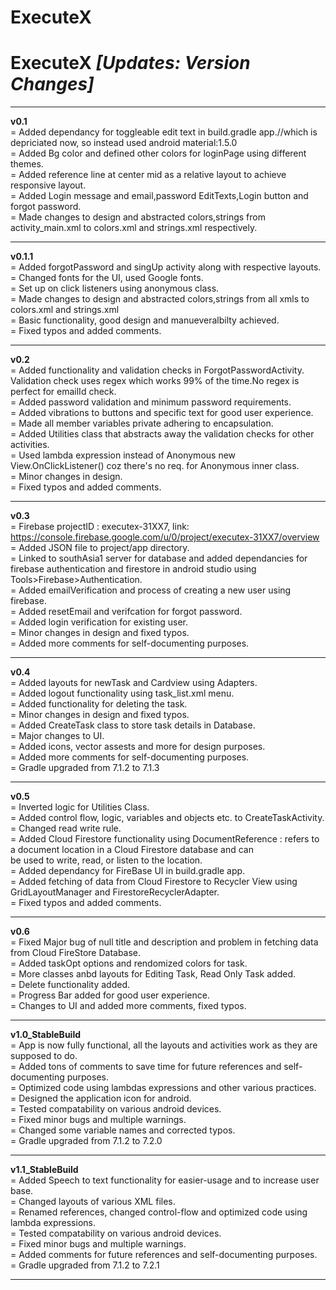 # ExecuteX
# ExecuteX  _[Updates: Version Changes]_
--------------------------------------------------------                                                                                            				
**v0.1**       
= Added dependancy for toggleable edit text in build.gradle app.//which is depriciated now, so instead used android material:1.5.0     
= Added Bg color and defined other colors for loginPage using different themes.      
= Added reference line at center mid as a relative layout to achieve responsive layout.        
= Added Login message and email,password EditTexts,Login button and forgot password.         
= Made changes to design and abstracted colors,strings from activity_main.xml to colors.xml and strings.xml respectively. 

--------------------------------------------------------

**v0.1.1**   
= Added forgotPassword and singUp activity along with respective layouts.        
= Changed fonts for the UI, used Google fonts.           
= Set up on click listeners using anonymous class.                            
= Made changes to design and abstracted colors,strings from all xmls to colors.xml and strings.xml                      
= Basic functionality, good design and manueveralbilty achieved.                          
= Fixed typos and added comments.                           

--------------------------------------------------------

**v0.2**                    
= Added functionality and validation checks in ForgotPasswordActivity. Validation check uses regex which works 99% of the time.No regex is perfect for emailId check.   
= Added password validation and minimum password requirements.                  
= Added vibrations to buttons and specific text for good user experience.                                               
= Made all member variables private adhering to encapsulation.                                            
= Added Utilities class that abstracts away the validation checks for other activities.                               
= Used lambda expression instead of Anonymous new View.OnClickListener() coz there's no req. for Anonymous inner class.                        
= Minor changes in design.                    
= Fixed typos and added comments.                     

--------------------------------------------------------       

**v0.3**    
= Firebase projectID : executex-31XX7, link: https://console.firebase.google.com/u/0/project/executex-31XX7/overview    
= Added JSON file to project/app directory.    
= Linked to southAsia1 server for database and added dependancies for firebase authentication and firestore in android studio using Tools>Firebase>Authentication.     
= Added emailVerification and process of creating a new user using firebase.    
= Added resetEmail and verifcation for forgot password.   
= Added login verification for existing user.   
= Minor changes in design and fixed typos.    
= Added more comments for self-documenting purposes.                                          
                                                
--------------------------------------------------------                              
                                              
**v0.4**                                          
= Added layouts for newTask and Cardview using Adapters.                                          
= Added logout functionality using task_list.xml menu.                                                  
= Added functionality for deleting the task.                                                     
= Minor changes in design and fixed typos.                                          
= Added CreateTask class to store task details in Database.                                                
= Major changes to UI.                                   
= Added icons, vector assests and more for design purposes.                                             
= Added more comments for self-documenting purposes.                                       
= Gradle upgraded from 7.1.2 to 7.1.3                
            
--------------------------------------------------------                                                  
                                                                                                            
**v0.5**                                                                                                         
= Inverted logic for Utilities Class.                                                                               
= Added control flow, logic, variables and objects etc. to CreateTaskActivity.                                                                      
= Changed read write rule.                                                                                           
= Added Cloud Firestore functionality using DocumentReference : refers to a document location in a Cloud Firestore database and can                                
be used to write, read, or listen to the location.                         
= Added dependancy for FireBase UI in build.gradle app.                                              
= Added fetching of data from Cloud Firestore to Recycler View using GridLayoutManager and FirestoreRecyclerAdapter.                                        
= Fixed typos and added comments.        
                  
--------------------------------------------------------            

**v0.6**               
= Fixed Major bug of null title and description and problem in fetching data from Cloud FireStore Database.                                
= Added taskOpt options and rendomized colors for task.                                
= More classes anbd layouts for Editing Task, Read Only Task added.                                
= Delete functionality added.                                
= Progress Bar added for good user experience.                                 
= Changes to UI and added more comments, fixed typos.                                

--------------------------------------------------------                                                     
                                                        
**v1.0_StableBuild**                
= App is now fully functional, all the layouts and activities work as they are supposed to do.                                                      
= Added tons of comments to save time for future references and self-documenting purposes.                                                      
= Optimized code using lambdas expressions and other various practices.                                                     
= Designed the application icon for android.                                                      
= Tested compatability on various android devices.                                                      
= Fixed minor bugs and multiple warnings.                                                     
= Changed some variable names and corrected typos.                                                      
= Gradle upgraded from 7.1.2 to 7.2.0                                                     
                                        
--------------------------------------------------------     
                                    
**v1.1_StableBuild**                      	 
= Added Speech to text functionality for easier-usage and to increase user base.                                         
= Changed layouts of various XML files.                                   
= Renamed references, changed control-flow and optimized code using lambda expressions.                                                
= Tested compatability on various android devices.                                       
= Fixed minor bugs and multiple warnings.                                 
= Added comments for future references and self-documenting purposes.                                      
= Gradle upgraded from 7.1.2 to 7.2.1           
                                        
--------------------------------------------------------            
        
